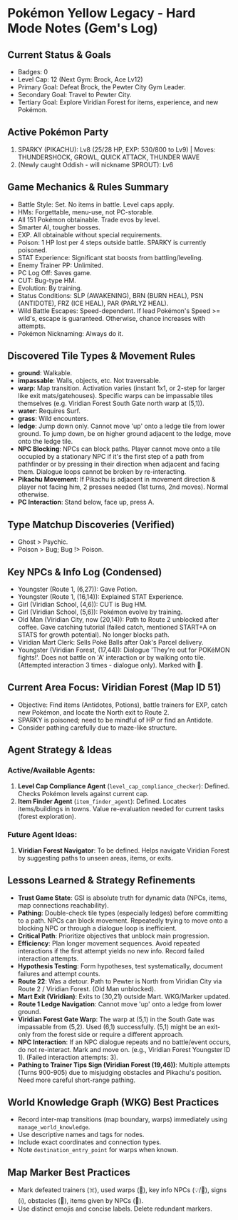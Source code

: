 # Pokémon Yellow Legacy - Hard Mode Notes (Gem's Log)

## Current Status & Goals
- Badges: 0
- Level Cap: 12 (Next Gym: Brock, Ace Lv12)
- Primary Goal: Defeat Brock, the Pewter City Gym Leader.
- Secondary Goal: Travel to Pewter City.
- Tertiary Goal: Explore Viridian Forest for items, experience, and new Pokémon.

## Active Pokémon Party
1. SPARKY (PIKACHU): Lv8 (25/28 HP, EXP: 530/800 to Lv9) | Moves: THUNDERSHOCK, GROWL, QUICK ATTACK, THUNDER WAVE
2. (Newly caught Oddish - will nickname SPROUT): Lv6

## Game Mechanics & Rules Summary
- Battle Style: Set. No items in battle. Level caps apply.
- HMs: Forgettable, menu-use, not PC-storable.
- All 151 Pokémon obtainable. Trade evos by level.
- Smarter AI, tougher bosses.
- EXP. All obtainable without special requirements.
- Poison: 1 HP lost per 4 steps outside battle. SPARKY is currently poisoned.
- STAT Experience: Significant stat boosts from battling/leveling.
- Enemy Trainer PP: Unlimited.
- PC Log Off: Saves game.
- CUT: Bug-type HM.
- Evolution: By training.
- Status Conditions: SLP (AWAKENING), BRN (BURN HEAL), PSN (ANTIDOTE), FRZ (ICE HEAL), PAR (PARLYZ HEAL).
- Wild Battle Escapes: Speed-dependent. If lead Pokémon's Speed >= wild's, escape is guaranteed. Otherwise, chance increases with attempts.
- Pokémon Nicknaming: Always do it.

## Discovered Tile Types & Movement Rules
- **ground**: Walkable.
- **impassable**: Walls, objects, etc. Not traversable.
- **warp**: Map transition. Activation varies (instant 1x1, or 2-step for larger like exit mats/gatehouses). Specific warps can be impassable tiles themselves (e.g. Viridian Forest South Gate north warp at (5,1)).
- **water**: Requires Surf.
- **grass**: Wild encounters.
- **ledge**: Jump down only. Cannot move 'up' onto a ledge tile from lower ground. To jump down, be on higher ground adjacent to the ledge, move onto the ledge tile.
- **NPC Blocking**: NPCs can block paths. Player cannot move onto a tile occupied by a stationary NPC if it's the first step of a path from pathfinder or by pressing in their direction when adjacent and facing them. Dialogue loops cannot be broken by re-interacting.
- **Pikachu Movement**: If Pikachu is adjacent in movement direction & player not facing him, 2 presses needed (1st turns, 2nd moves). Normal otherwise.
- **PC Interaction**: Stand below, face up, press A.

## Type Matchup Discoveries (Verified)
- Ghost > Psychic.
- Poison > Bug; Bug !> Poison.

## Key NPCs & Info Log (Condensed)
- Youngster (Route 1, (6,27)): Gave Potion.
- Youngster (Route 1, (16,14)): Explained STAT Experience.
- Girl (Viridian School, (4,6)): CUT is Bug HM.
- Girl (Viridian School, (5,6)): Pokémon evolve by training.
- Old Man (Viridian City, now (20,14)): Path to Route 2 unblocked after coffee. Gave catching tutorial (failed catch, mentioned START+A on STATS for growth potential). No longer blocks path.
- Viridian Mart Clerk: Sells Poké Balls after Oak's Parcel delivery.
- Youngster (Viridian Forest, (17,44)): Dialogue 'They're out for POKéMON fights!'. Does not battle on 'A' interaction or by walking onto tile. (Attempted interaction 3 times - dialogue only). Marked with 💬.

## Current Area Focus: Viridian Forest (Map ID 51)
- Objective: Find items (Antidotes, Potions), battle trainers for EXP, catch new Pokémon, and locate the North exit to Route 2.
- SPARKY is poisoned; need to be mindful of HP or find an Antidote.
- Consider pathing carefully due to maze-like structure.

## Agent Strategy & Ideas
### Active/Available Agents:
1.  **Level Cap Compliance Agent** (`level_cap_compliance_checker`): Defined. Checks Pokémon levels against current cap.
2.  **Item Finder Agent** (`item_finder_agent`): Defined. Locates items/buildings in towns. Value re-evaluation needed for current tasks (forest exploration).

### Future Agent Ideas:
1.  **Viridian Forest Navigator**: To be defined. Helps navigate Viridian Forest by suggesting paths to unseen areas, items, or exits.

## Lessons Learned & Strategy Refinements
-   **Trust Game State**: GSI is absolute truth for dynamic data (NPCs, items, map connections reachability).
-   **Pathing**: Double-check tile types (especially ledges) before committing to a path. NPCs can block movement. Repeatedly trying to move onto a blocking NPC or through a dialogue loop is inefficient.
-   **Critical Path**: Prioritize objectives that unblock main progression.
-   **Efficiency**: Plan longer movement sequences. Avoid repeated interactions if the first attempt yields no new info. Record failed interaction attempts.
-   **Hypothesis Testing**: Form hypotheses, test systematically, document failures and attempt counts.
-   **Route 22**: Was a detour. Path to Pewter is North from Viridian City via Route 2 / Viridian Forest. (Old Man unblocked).
-   **Mart Exit (Viridian)**: Exits to (30,21) outside Mart. WKG/Marker updated.
-   **Route 1 Ledge Navigation**: Cannot move 'up' onto a ledge from lower ground.
-   **Viridian Forest Gate Warp**: The warp at (5,1) in the South Gate was impassable from (5,2). Used (6,1) successfully. (5,1) might be an exit-only from the forest side or require a different approach.
-   **NPC Interaction**: If an NPC dialogue repeats and no battle/event occurs, do not re-interact. Mark and move on. (e.g., Viridian Forest Youngster ID 1). (Failed interaction attempts: 3).
-   **Pathing to Trainer Tips Sign (Viridian Forest (19,46))**: Multiple attempts (Turns 900-905) due to misjudging obstacles and Pikachu's position. Need more careful short-range pathing.

## World Knowledge Graph (WKG) Best Practices
- Record inter-map transitions (map boundary, warps) immediately using `manage_world_knowledge`.
- Use descriptive names and tags for nodes.
- Include exact coordinates and connection types.
- Note `destination_entry_point` for warps when known.

## Map Marker Best Practices
- Mark defeated trainers (☠️), used warps (🚪), key info NPCs (💡/💬), signs (ℹ️), obstacles (🚧), items given by NPCs (🎁).
- Use distinct emojis and concise labels. Delete redundant markers.